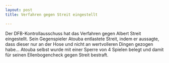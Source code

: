 ```yaml
---
layout: post
title: Verfahren gegen Streit eingestellt

---
```


Der DFB-Kontrollausschuss hat das Verfahren gegen Albert Streit eingestellt. Sein Gegenspieler Atouba entlastete Streit, indem er aussagte, dass dieser nur an der Hose und nicht an wertvolleren Dingen gezogen habe... Atouba selbst wurde mit einer Sperre von 4 Spielen belegt und damit für seinen Ellenbogencheck gegen Streit bestraft.


